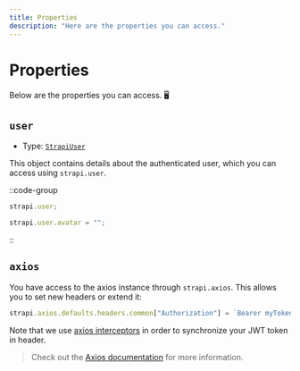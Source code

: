 ```yaml
---
title: Properties
description: "Here are the properties you can access."
---
```


# Properties

Below are the properties you can access. 🖥

## `user`

- Type: [`StrapiUser`](types#strapiuser)

This object contains details about the authenticated user, which you can access using `strapi.user`.

::code-group
  ```ts [Getter]
  strapi.user;
  ```
  ```ts [Setter]
  strapi.user.avatar = "";
  ```
::

## `axios`

You have access to the axios instance through `strapi.axios`. This allows you to set new headers or extend it:

```ts
strapi.axios.defaults.headers.common["Authorization"] = `Bearer myToken`;
```

Note that we use [axios interceptors](https://axios-http.com/docs/interceptors) in order to synchronize your JWT token in header.

> Check out the [Axios documentation](https://github.com/axios/axios) for more information.
